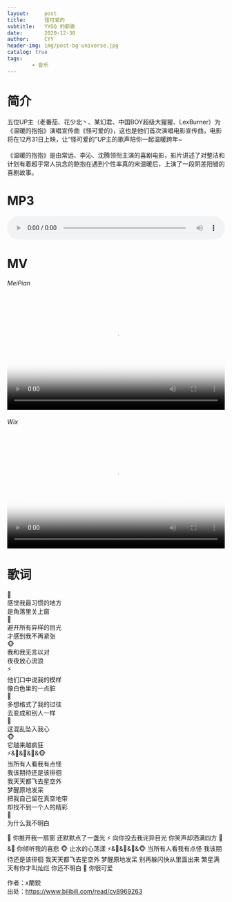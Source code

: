 ```yaml
---
layout:     post
title:      怪可爱的
subtitle:   YYGQ 的新歌
date:       2020-12-30
author:     CYY
header-img: img/post-bg-universe.jpg
catalog: true
tags:    
        - 音乐
---
```


# 简介
五位UP主（老番茄、花少北丶、某幻君、中国BOY超级大猩猩、LexBurner）为《温暖的抱抱》演唱宣传曲《怪可爱的》，这也是他们首次演唱电影宣传曲，电影将在12月31日上映，让“怪可爱的”UP主的歌声陪你一起温暖跨年~<br><br>
《温暖的抱抱》是由常远、李沁、沈腾领衔主演的喜剧电影，影片讲述了对整洁和计划有着超乎常人执念的鲍抱在遇到个性率真的宋温暖后，上演了一段阴差阳错的喜剧故事。

# MP3
<audio src="/vm/%E6%80%AA%E5%8F%AF%E7%88%B1%E7%9A%84.mp3" controls="controls" style="width: 100%;">Your browser does not support the audio tag.</audio>

# MV
###### MeiPian
<video src="https://ss2.meipian.me/users/16486831/1e1b7960-49d9-11eb-ba86-bd35d674f0a8_convert.mp4" controls="controls" poster="https://ss2.meipian.me/users/16486831/27dabe71-49d9-11eb-ba86-bd35d674f0a8.jpg-thumb3" class="video" style="width: 100%;max-height: 432px; object-fit: cover;"></video>
###### Wix
<video src="https://video.wixstatic.com/video/457e8b_451664e1ed454f1889196cc678511c8b/1080p/mp4/file.mp4" controls="controls" poster="https://ss2.meipian.me/users/16486831/27dabe71-49d9-11eb-ba86-bd35d674f0a8.jpg-thumb3" class="video" style="width: 100%;max-height: 432px; object-fit: cover;"></video>

# 歌词
🌸<br>
感觉我最习惯的地方<br>
是角落里关上窗<br>
🍅<br>
避开所有异样的目光<br>
才感到我不再紧张<br>
🐵<br>
我和我无言以对<br>
夜夜放心流浪<br>
⚡<br>
他们口中说我的模样<br>
像白色里的一点脏<br>
🦄<br>
多想格式了我的过往<br>
去变成和别人一样<br>
🌸<br>
这混乱坠入我心<br>
🐵<br>
它越来越疯狂<br>
⚡&🌸&🦄&🍅&🐵<br>
当所有人看我有点怪<br>
我该期待还是该徘徊<br>
我天天都飞去星空外<br>
梦醒原地发呆<br>
把我自己留在真空地带<br>
却找不到一个人的精彩<br>
🦄<br>
为什么我不明白

🍅
你推开我一扇窗
还默默点了一盏光
⚡
向你投去我诧异目光
你笑声却洒满四方
🌸&🦄
你倾听我的喜悲
🐵
止水的心荡漾
⚡&🌸&🦄&🍅&🐵
当所有人看我有点怪
我该期待还是该徘徊
我天天都飞去星空外
梦醒原地发呆
别再躲闪快从里面出来
繁星满天有你才叫灿烂
你还不明白
🍅
你很可爱

作者：x蘭鋭<br>
出处：https://www.bilibili.com/read/cv8969263
